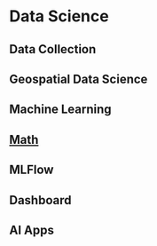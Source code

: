 # Data Science

## Data Collection
## Geospatial Data Science
## Machine Learning
## [Math](https://yizhiqing.github.io/Data-Science/math)
## MLFlow
## Dashboard
## AI Apps
